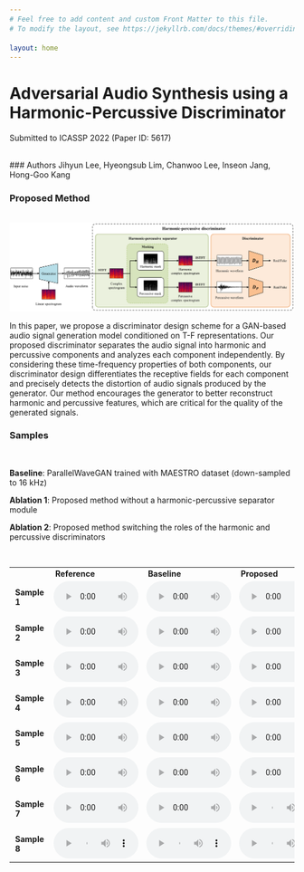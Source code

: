 ```yaml
---
# Feel free to add content and custom Front Matter to this file.
# To modify the layout, see https://jekyllrb.com/docs/themes/#overriding-theme-defaults

layout: home
---
```



# Adversarial Audio Synthesis using a Harmonic-Percussive Discriminator

Submitted to ICASSP 2022 (Paper ID: 5617)

<br />
### Authors
Jihyun Lee, Hyeongsub Lim, Chanwoo Lee, Inseon Jang, Hong-Goo Kang

<br />



### Proposed Method

<br />
<img src="./assets/proposed.png"> 

<br />


In this paper, we propose a discriminator design scheme for a GAN-based audio signal generation model conditioned on T-F representations. Our proposed discriminator separates the audio signal into harmonic and percussive components and analyzes each component independently.
By considering these time-frequency properties of both components, our discriminator design differentiates the receptive fields for each component and precisely detects the distortion of audio signals produced by the generator.
Our method encourages the generator to better reconstruct harmonic and percussive features, which are critical for the quality of the generated signals.



### Samples

<br />

**Baseline**: ParallelWaveGAN trained with MAESTRO dataset (down-sampled to 16 kHz)

**Ablation 1**: Proposed method without a harmonic-percussive separator module

**Ablation 2**: Proposed method switching the roles of the harmonic and percussive discriminators



<br />

<table style="width: auto; table-layout: fixed; word-wrap: normal;" borded="1" border-collapse="collapse">

<tr>
<td style="column-width: auto; padding-left: 10px; padding-right: 10px"><strong></strong></td>
<td style="column-width: auto; padding-left: 10px; padding-right: 10px"><strong>Reference</strong></td>
<td style="column-width: auto; padding-left: 10px; padding-right: 10px"><strong>Baseline</strong></td>
<td style="column-width: auto; padding-left: 10px; padding-right: 10px"><strong>Proposed</strong></td>
<td style="column-width: auto; padding-left: 10px; padding-right: 10px"><strong>Ablation 1</strong></td>
<td style="column-width: auto; padding-left: 10px; padding-right: 10px"><strong>Ablation 2</strong></td>
</tr>

<!--Sample 1-->
<tr>
<td style="column-width: auto; padding-left: 10px; padding-right: 10px"><strong>Sample 1</strong></td>
<td><audio controls style="width: 150px;"><source src='./assets/demo_samples/032_reference.wav'></audio></td>
<td><audio controls style="width: 150px;"><source src='./assets/demo_samples/032_baseline.wav'></audio></td>
<td><audio controls style="width: 150px;"><source src='./assets/demo_samples/032_proposed.wav'></audio></td>
<td><audio controls style="width: 150px;"><source src='./assets/demo_samples/032_wo_hpss.wav'></audio></td>
<td><audio controls style="width: 150px;"><source src='./assets/demo_samples/032_reverse.wav'></audio></td>
</tr>

<!--Sample 2-->
<tr>
<td style="column-width: auto; padding-left: 10px; padding-right: 10px"><strong>Sample 2</strong></td>
<td><audio controls style="width: 150px;"><source src='./assets/demo_samples/108_reference.wav'></audio></td>
<td><audio controls style="width: 150px;"><source src='./assets/demo_samples/108_baseline.wav'></audio></td>
<td><audio controls style="width: 150px;"><source src='./assets/demo_samples/108_proposed.wav'></audio></td>
<td><audio controls style="width: 150px;"><source src='./assets/demo_samples/108_wo_hpss.wav'></audio></td>
<td><audio controls style="width: 150px;"><source src='./assets/demo_samples/108_reverse.wav'></audio></td>
</tr>

<!--Sample 2-->
<tr>
<td style="column-width: auto; padding-left: 10px; padding-right: 10px"><strong>Sample 3</strong></td>
<td><audio controls style="width: 150px;"><source src='./assets/demo_samples/074_reference.wav'></audio></td>
<td><audio controls style="width: 150px;"><source src='./assets/demo_samples/074_baseline.wav'></audio></td>
<td><audio controls style="width: 150px;"><source src='./assets/demo_samples/074_proposed.wav'></audio></td>
<td><audio controls style="width: 150px;"><source src='./assets/demo_samples/074_wo_hpss.wav'></audio></td>
<td><audio controls style="width: 150px;"><source src='./assets/demo_samples/074_reverse.wav'></audio></td>
</tr>

<!--Sample 2-->
<tr>
<td style="column-width: auto; padding-left: 10px; padding-right: 10px"><strong>Sample 4</strong></td>
<td><audio controls style="width: 150px;"><source src='./assets/demo_samples/097_reference.wav'></audio></td>
<td><audio controls style="width: 150px;"><source src='./assets/demo_samples/097_baseline.wav'></audio></td>
<td><audio controls style="width: 150px;"><source src='./assets/demo_samples/097_proposed.wav'></audio></td>
<td><audio controls style="width: 150px;"><source src='./assets/demo_samples/097_wo_hpss.wav'></audio></td>
<td><audio controls style="width: 150px;"><source src='./assets/demo_samples/097_reverse.wav'></audio></td>
</tr>

<!--Sample 2-->
<tr>
<td style="column-width: auto; padding-left: 10px; padding-right: 10px"><strong>Sample 5</strong></td>
<td><audio controls style="width: 150px;"><source src='./assets/demo_samples/083_reference.wav'></audio></td>
<td><audio controls style="width: 150px;"><source src='./assets/demo_samples/083_baseline.wav'></audio></td>
<td><audio controls style="width: 150px;"><source src='./assets/demo_samples/083_proposed.wav'></audio></td>
<td><audio controls style="width: 150px;"><source src='./assets/demo_samples/083_wo_hpss.wav'></audio></td>
<td><audio controls style="width: 150px;"><source src='./assets/demo_samples/083_reverse.wav'></audio></td>
</tr>

<tr>
<td style="column-width: auto; padding-left: 10px; padding-right: 10px"><strong>Sample 6</strong></td>
<td><audio controls style="width: 150px;"><source src='./assets/demo_samples/066_reference.wav'></audio></td>
<td><audio controls style="width: 150px;"><source src='./assets/demo_samples/066_baseline.wav'></audio></td>
<td><audio controls style="width: 150px;"><source src='./assets/demo_samples/066_proposed.wav'></audio></td>
<td><audio controls style="width: 150px;"><source src='./assets/demo_samples/066_wo_hpss.wav'></audio></td>
<td><audio controls style="width: 150px;"><source src='./assets/demo_samples/066_reverse.wav'></audio></td>
</tr>

<tr>
<td style="column-width: auto; padding-left: 10px; padding-right: 10px"><strong>Sample 7</strong></td>
<td><audio controls style="width: 150px;"><source src='./assets/demo_samples/027_reference.wav'></audio></td>
<td><audio controls style="width: 150px;"><source src='./assets/demo_samples/027_baseline.wav'></audio></td>
<td><audio controls style="width: 150px;"><source src='./assets/demo_samples/027_proposed.wav'></audio></td>
<td><audio controls style="width: 150px;"><source src='./assets/demo_samples/027_wo_hpss.wav'></audio></td>
<td><audio controls style="width: 150px;"><source src='./assets/demo_samples/027_reverse.wav'></audio></td>
</tr>

<tr>
<td style="column-width: auto; padding-left: 10px; padding-right: 10px"><strong>Sample 8</strong></td>
<td><audio controls style="width: 150px;"><source src='./assets/demo_samples/052_reference.wav'></audio></td>
<td><audio controls style="width: 150px;"><source src='./assets/demo_samples/052_baseline.wav'></audio></td>
<td><audio controls style="width: 150px;"><source src='./assets/demo_samples/052_proposed.wav'></audio></td>
<td><audio controls style="width: 150px;"><source src='./assets/demo_samples/052_wo_hpss.wav'></audio></td>
<td><audio controls style="width: 150px;"><source src='./assets/demo_samples/052_reverse.wav'></audio></td>
</tr>
</table>


​	



